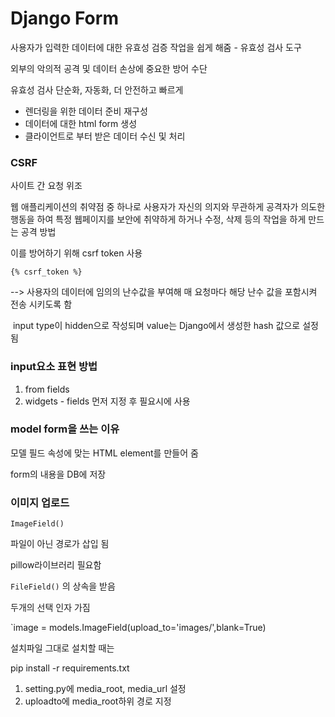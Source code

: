 # Django Form

사용자가 입력한 데이터에 대한 유효성 검증 작업을 쉽게 해줌 - 유효성 검사 도구

외부의 악의적 공격 및 데이터 손상에 중요한 방어 수단

유효성 검사 단순화, 자동화, 더 안전하고 빠르게

-  렌더링을 위한 데이터 준비 재구성
- 데이터에 대한 html form 생성
- 클라이언트로 부터 받은 데이터 수신 및 처리



### CSRF

사이트 간 요청 위조

웹 애플리케이션의 취약점 중 하나로 사용자가 자신의 의지와 무관하게 공격자가 의도한 행동을 하여 특정 웹페이지를 보안에 취약하게 하거나 수정, 삭제 등의 작업을 하게 만드는 공격 방법

이를 방어하기 위해 csrf token 사용

`{% csrf_token %}`

--> 사용자의 데이터에 임의의 난수값을 부여해 매 요청마다 해당 난수 값을 포함시켜 전송 시키도록 함

​	input type이 hidden으로 작성되며 value는 Django에서 생성한 hash 값으로 설정됨 

### input요소 표현 방법

1. from fields
2. widgets - fields 먼저 지정 후 필요시에 사용 



### model form을 쓰는 이유

모델 필드 속성에 맞는 HTML element를 만들어 줌

form의 내용을  DB에 저장



### 이미지 업로드

`ImageField()`

파일이 아닌 경로가 삽입 됨

pillow라이브러리 필요함



`FileField()` 의 상속을 받음

두개의 선택 인자 가짐

`image = models.ImageField(upload_to='images/',blank=True)



설치파일 그대로 설치할 때는

pip install -r requirements.txt



1. setting.py에 media_root, media_url 설정
2. uploadto에 media_root하위 경로 지정